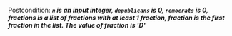 Postcondition: ***`n` is an input integer, `depublicans` is 0, `remocrats` is 0, fractions is a list of fractions with at least 1 fraction, fraction is the first fraction in the list. The value of fraction is 'D'***